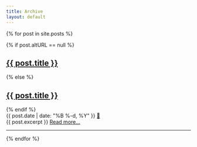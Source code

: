 ```yaml
---
title: Archive
layout: default
---
```


{% for post in site.posts %}
  <article class="post">
    {% if post.altURL == null %}
      <h2><a href="{{ post.url }}">{{ post.title }}</a></h2>
    {% else %}
      <h2><a href="{{ post.altURL }}">{{ post.title }}</a></h2>
    {% endif %}      
    <div class="postDate">
      {{ post.date | date: "%B %-d, %Y" }} <a href="{{ post.url }}" class="permaLink">🔗</a>
    </div>
    {{ post.excerpt }}
    <a href="{{ post.url }}">Read more...</a>
  </article>
  <hr>
{% endfor %}
